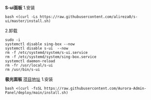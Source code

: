 **S-ui面板**
1.安装
```
bash <(curl -Ls https://raw.githubusercontent.com/alireza0/s-ui/master/install.sh)

```

2.卸载
```
sudo -i
systemctl disable sing-box --now
systemctl disable s-ui  --now
rm -f /etc/systemd/system/s-ui.service
rm -f /etc/systemd/system/sing-box.service
systemctl daemon-reload
rm -fr /usr/local/s-ui
rm /usr/bin/s-ui

```

**极光面板**
[项目地址](https://github.com/Aurora-Admin-Panel/deploy)
1.安装
```
bash <(curl -fsSL https://raw.githubusercontent.com/Aurora-Admin-Panel/deploy/main/install.sh)

```
